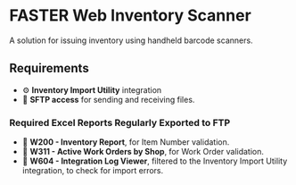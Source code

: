 # FASTER Web Inventory Scanner

A solution for issuing inventory using handheld barcode scanners.

## Requirements

- ⚙️ **Inventory Import Utility** integration
- 📂 **SFTP access** for sending and receiving files.

### Required Excel Reports Regularly Exported to FTP

- 📄 **W200 - Inventory Report**, for Item Number validation.
- 📄 **W311 - Active Work Orders by Shop**, for Work Order validation.
- 📄 **W604 - Integration Log Viewer**, filtered to the Inventory Import Utility integration, to check for import errors.

